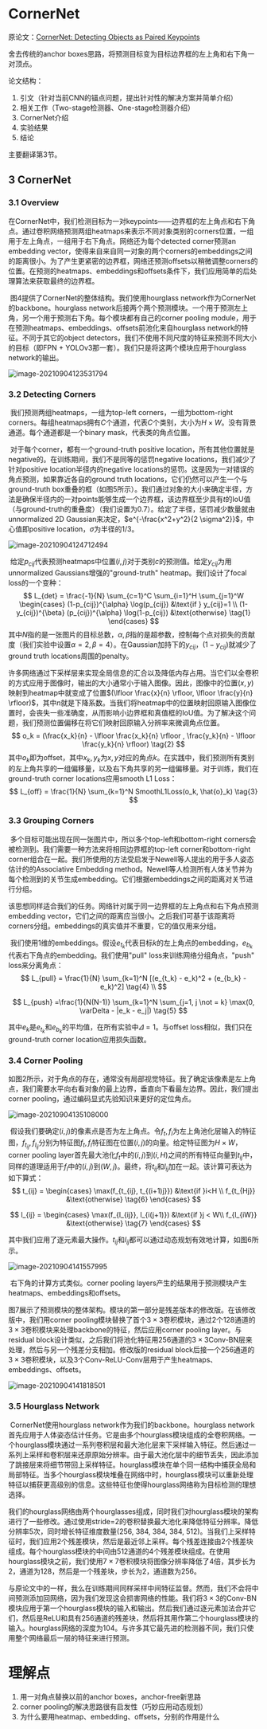 # CornerNet

原论文：[CornerNet: Detecting Objects as Paired Keypoints](https://arxiv.org/abs/1808.01244)

舍去传统的anchor boxes思路，将预测目标变为目标边界框的左上角和右下角一对顶点。

论文结构：

1. 引文（针对当前CNN的锚点问题，提出针对性的解决方案并简单介绍）
2. 相关工作（Two-stage检测器、One-stage检测器介绍）
3. CornerNet介绍
4. 实验结果
5. 结论

主要翻译第3节。

## 3 CornerNet

### 3.1 Overview

​		在CornerNet中，我们检测目标为一对keypoints——边界框的左上角点和右下角点。通过卷积网络预测两组heatmaps来表示不同对象类别的corners位置，一组用于左上角点，一组用于右下角点。网络还为每个detected corner预测an embedding vector，使得来自来自同一对象的两个corners的embeddings之间的距离很小。为了产生更紧密的边界框，网络还预测offsets以稍微调整corners的位置。在预测的heatmaps、embeddings和offsets条件下，我们应用简单的后处理算法来获取最终的边界框。

​		图4提供了CornerNet的整体结构。我们使用hourglass network作为CornerNet的backbone。hourglass network后接两个两个预测模块。一个用于预测左上角，另一个用于预测右下角。每个模块都有自己的corner pooling module，用于在预测heatmaps、embeddings、offsets前池化来自hourglass network的特征。不同于其它的object detectors，我们不使用不同尺度的特征来预测不同大小的目标（即FPN + YOLOv3那一套）。我们只是将这两个模块应用于hourglass network的输出。

![image-20210904123531794](images/image-20210904123531794.png)

### 3.2 Detecting Corners

​		我们预测两组heatmaps，一组为top-left corners，一组为bottom-right corners。每组heatmaps拥有$C$个通道，代表$C$个类别，大小为$H \times W$。没有背景通道。每个通道都是一个binary mask，代表类的角点位置。

​		对于每个corner，都有一个ground-truth positive location，所有其他位置就是negative的。在训练期间，我们不是同等的惩罚negative locations，我们减少了针对positive location半径内的negative locations的惩罚。这是因为一对错误的角点预测，如果靠近各自的ground truth locations，它们仍然可以产生一个与ground-truth box重叠的框（如图5所示）。我们通过对象的大小来确定半径，方法是确保半径内的一对points能够生成一个边界框，该边界框至少具有$t$的IoU值（与ground-truth的重叠度）（我们设置为0.7）。给定了半径，惩罚减少数量就由unnormalized 2D Gaussian来决定，$e^{-\frac{x^2+y^2}{2 \sigma^2}}$，中心值即positive location，$\sigma$为半径的1/3。

![image-20210904124712494](images/image-20210904124712494.png)

​		给定$p_{cij}$代表预测heatmaps中位置$(i,j)$对于类别$c$的预测值。给定$y_{cij}$为用unnormalized Gaussians增强的"ground-truth" heatmap。我们设计了focal loss的一个变种：
$$
L_{det} = \frac{-1}{N} \sum_{c=1}^C \sum_{i=1}^H \sum_{j=1}^W 
\begin{cases}
(1-p_{cij})^{\alpha} \log(p_{cij}) &\text{if } y_{cij}=1 \\
(1-y_{cij})^{\beta} (p_{cij})^{\alpha} \log(1-p_{cij}) &\text{otherwise} \tag{1}
\end{cases}
$$
其中$N$指的是一张图片的目标总数，$\alpha,\beta$指的是超参数，控制每个点对损失的贡献度（我们实验中设置$\alpha=2,\beta=4$）。在Gaussian加持下的$y_{cij}$，$(1-y_{cij})$就减少了ground truth locations周围的penalty。

​		许多网络通过下采样层来实现全局信息的汇合以及降低内存占用。当它们以全卷积的方式应用于图像时，输出的大小通常小于输入图像。因此，图像中的位置$(x,y)$映射到heatmap中就变成了位置$(\lfloor \frac{x}{n} \rfloor, \lfloor \frac{y}{n} \rfloor)$，其中$n$就是下降系数。当我们将heatmap中的位置映射回原输入图像位置时，会丧失一些准确度，从而影响小边界框和真值框的IoU值。为了解决这个问题，我们预测位置偏移在将它们映射回原输入分辨率来微调角点位置。
$$
o_k = (\frac{x_k}{n} - \lfloor \frac{x_k}{n} \rfloor , \frac{y_k}{n} - \lfloor \frac{y_k}{n} \rfloor) \tag{2}
$$
其中$o_k$即为offset，其中$x_k,y_k$为$x,y$对应的角点$k$。在实践中，我们预测所有类别的左上角共享的一组偏移量，以及右下角共享的另一组偏移量。对于训练，我们在ground-truth corner locations应用smooth L1 Loss：
$$
L_{off} = \frac{1}{N} \sum_{k=1}^N SmoothL1Loss(o_k, \hat{o}_k) \tag{3}
$$

### 3.3 Grouping Corners

​		多个目标可能出现在同一张图片中，所以多个top-left和bottom-right corners会被检测到。我们需要一种方法来将相同边界框的top-left corner和bottom-right corner组合在一起。我们所使用的方法受启发于Newell等人提出的用于多人姿态估计的的Associative Embedding method。Newell等人检测所有人体关节并为每个检测到的关节生成embedding。它们根据embeddings之间的距离对关节进行分组。

​		该思想同样适合我们的任务。网络针对属于同一边界框的左上角点和右下角点预测embedding vector，它们之间的距离应当很小。之后我们可基于该距离将corners分组。embeddings的真实值并不重要，它的值仅用来分组。

​		我们使用1维的embeddings。假设$e_{t_k}$代表目标$k$的左上角点的embedding，$e_{b_k}$代表右下角点的embedding。我们使用"pull" loss来训练网络分组角点，"push" loss来分离角点：
$$
L_{pull} = \frac{1}{N} \sum_{k=1}^N [(e_{t_k} - e_k)^2 + (e_{b_k} - e_k)^2] \tag{4} \\
$$

$$
L_{push} =\frac{1}{N(N-1)} \sum_{k=1}^N \sum_{j=1, j \not = k} \max(0, \varDelta - |e_k - e_j|) \tag{5}
$$

其中$e_k$是$e_{t_k}$和$e_{b_k}$的平均值，在所有实验中$\varDelta=1$。与offset loss相似，我们只在ground-truth corner location应用损失函数。

### 3.4 Corner Pooling

​		如图2所示，对于角点的存在，通常没有局部视觉特征。我了确定该像素是左上角点，我们需要水平向右看对象的最上边界，垂直向下看最左边界。因此，我们提出corner pooling，通过编码显式先验知识来更好的定位角点。

![image-20210904135108000](images/image-20210904135108000.png)

​		假设我们要确定$(i,j)$的像素点是否为左上角点。令$f_t,f_l$为左上角池化层输入的特征图，$f_{t_{ij}},f_{l_{ij}}$分别为特征图$f_t,f_l$特征图在位置$(i,j)$的向量。给定特征图为$H \times W$，corner pooling layer首先最大池化$f_t$中的$(i,j)$到$(i, H)$之间的所有特征向量到$t_{ij}$中，同样的道理适用于$f_l$中的$(i,j)$到$(W,j)$。最终，将$t_{ij}$和$l_{ij}$加在一起。该计算可表达为如下算式：
$$
t_{ij} = \begin{cases}
\max(f_{t_{ij}, t_{(i+1)j}}) &\text{if }i<H \\
f_{t_{Hj}} &\text{otherwise} \tag{6}
\end{cases}
$$

$$
l_{ij} = \begin{cases}
\max(f_{l_{ij}}, l_{i(j+1)}) &\text{if }j < W\\
f_{l_{iW}} &\text{otherwise} \tag{7}
\end{cases}
$$

其中我们应用了逐元素最大操作。$t_{ij}$和$l_{ij}$都可以通过动态规划有效地计算，如图6所示。

![image-20210904141557995](images/image-20210904141557995.png)

​		右下角的计算方式类似。corner pooling layers产生的结果用于预测模块产生heatmaps、embeddings和offsets。

​		图7展示了预测模块的整体架构。模块的第一部分是残差版本的修改版。在该修改版中，我们用corner pooling模块替换了首个$3 \times 3$卷积模块，通过2个128通道的$3 \times 3$卷积模块来处理backbone的特征，然后应用corner pooling layer。与residual block设计类似，之后我们将池化特征用256通道的$3 \times 3$Conv-BN层来处理，然后与另一个残差分支相加。修改版的residual block后接一个256通道的$3 \times 3$卷积模块，以及3个Conv-ReLU-Conv层用于产生heatmaps、embeddings、offsets。

![image-20210904141818501](images/image-20210904141818501.png)

### 3.5 Hourglass Network

​		CornerNet使用hourglass network作为我们的backbone。hourglass network首先应用于人体姿态估计任务。它是由多个hourglass模块组成的全卷积网络。一个hourglass模块通过一系列卷积层和最大池化层来下采样输入特征。然后通过一系列上采样和卷积层来还原原始分辨率。由于最大池化层中的细节丢失，因此添加了跳接层来将细节带回上采样特征。hourglass模块在单个同一结构中捕获全局和局部特征。当多个hourglass模块堆叠在网络中时，hourglass模块可以重新处理特征以捕获更高级别的信息。这些特征也使得hourglass网络称为目标检测的理想选择。

​		我们的hourglass网络由两个hourglasses组成，同时我们对hourglass模块的架构进行了一些修改。通过使用stride=2的卷积替换最大池化来降低特征分辨率。降低分辨率5次，同时增长特征维度数量(256, 384, 384, 384, 512)。当我们上采样特征时，我们应用2个残差模块，然后是最近邻上采样。每个残差连接由2个残差块组成。每个hourglass模块的中间由512通道的4个残差模块组成。在使用hourglass模块之前，我们使用$7 \times 7$卷积模块将图像分辨率降低了4倍，其步长为2，通道为128，然后是一个残差块，步长为2，通道数为256。

​		与原论文中的一样，我么在训练期间同样采样中间特征监督。然而，我们不会将中间预测添加回网络，因为我们发现这会损害网络的性能。我们将$3 \times 3$的Conv-BN模块应用于第一个hourglass模块的输入和输出。然后我们通过逐元素加法合并它们，然后是ReLU和具有256通道的残差块，然后将其用作第二个hourglass模块的输入。hourglass网络的深度为104。与许多其它最先进的检测器不同，我们只使用整个网络最后一层的特征来进行预测。

# 理解点

1. 用一对角点替换以前的anchor boxes，anchor-free新思路
2. corner pooling的解决思路很有启发性（巧妙应用动态规划）
3. 为什么要用heatmap、embedding、offsets，分别的作用是什么





